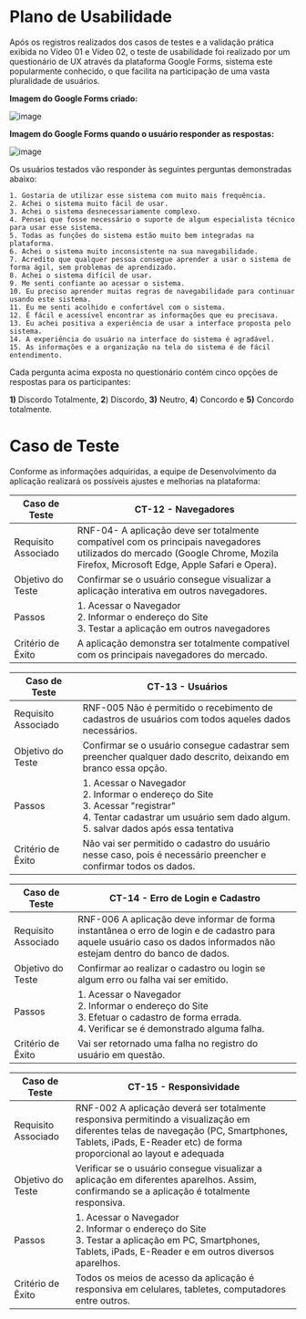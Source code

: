 # Plano de Usabilidade

Após os registros realizados dos casos de testes e a validação prática exibida no Vídeo 01 e Vídeo 02, o teste de usabilidade foi realizado por um questionário de UX através da plataforma Google Forms, sistema este popularmente conhecido, o que facilita na participação de uma vasta pluralidade de usuários.

**Imagem do Google Forms criado:**

![image](https://github.com/ICEI-PUC-Minas-PMV-ADS/pmv-ads-2023-2-e2-proj-int-t1-time2-futebol/assets/126628545/9fba54e2-381e-48f4-8a34-8f3bb6302f39)

**Imagem do Google Forms quando o usuário responder as respostas:**

![image](https://github.com/ICEI-PUC-Minas-PMV-ADS/pmv-ads-2023-2-e2-proj-int-t1-time2-futebol/assets/126628545/c1ab8146-59bc-4efb-95e0-96ececa1becc)


Os usuários testados vão responder às seguintes perguntas demonstradas abaixo:

    1. Gostaria de utilizar esse sistema com muito mais frequência.
    2. Achei o sistema muito fácil de usar.
    3. Achei o sistema desnecessariamente complexo.
    4. Pensei que fosse necessário o suporte de algum especialista técnico para usar esse sistema.
    5. Todas as funções do sistema estão muito bem integradas na plataforma.
    6. Achei o sistema muito inconsistente na sua navegabilidade.
    7. Acredito que qualquer pessoa consegue aprender a usar o sistema de forma ágil, sem problemas de aprendizado.
    8. Achei o sistema difícil de usar.
    9. Me senti confiante ao acessar o sistema.
    10. Eu preciso aprender muitas regras de navegabilidade para continuar usando este sistema.
    11. Eu me senti acolhido e confortável com o sistema.
    12. É fácil e acessível encontrar as informações que eu precisava.
    13. Eu achei positiva a experiência de usar a interface proposta pelo sistema.
    14. A experiência do usuário na interface do sistema é agradável.
    15. As informações e a organização na tela do sistema é de fácil entendimento.

Cada pergunta acima exposta no questionário contém cinco opções de respostas para os participantes:

**1)** Discordo Totalmente, **2**) Discordo, **3)** Neutro, **4**) Concordo e **5)** Concordo totalmente.

# Caso de Teste

Conforme as informações adquiridas, a equipe de Desenvolvimento da aplicação realizará os possíveis ajustes e melhorias na plataforma:
 
| **Caso de Teste** 	| **CT-12 - Navegadores**                                                                           	|
|--------------------|-----------------------------------------------------------------------------------------------------|
|	Requisito Associado| RNF-04- A aplicação deve ser totalmente compatível com os principais navegadores utilizados do mercado (Google Chrome, Mozila Firefox, Microsoft Edge, Apple Safari e Opera).   |
| Objetivo do Teste 	| Confirmar se o usuário consegue visualizar a aplicação interativa em outros navegadores.                                     |
| Passos 	           | 1. Acessar o Navegador<br>2. Informar o endereço do Site<br>3. Testar a aplicação em outros navegadores                      |
| Critério de Êxito  | A aplicação demonstra ser totalmente compatível com os principais navegadores do mercado.   

| **Caso de Teste** 	| **CT-13 - Usuários**                                                                           	|
|--------------------|-----------------------------------------------------------------------------------------------------|
|	Requisito Associado| RNF-005	Não é permitido o recebimento de cadastros de usuários com todos aqueles dados necessários.   |
| Objetivo do Teste 	| Confirmar se o usuário consegue cadastrar sem preencher qualquer dado descrito, deixando em branco essa opção.                                     |
| Passos 	           | 1. Acessar o Navegador<br>2. Informar o endereço do Site<br>3. Acessar "registrar" <br> 4. Tentar cadastrar um usuário sem dado algum. <br> 5. salvar dados após essa tentativa|
| Critério de Êxito  | Não vai ser permitido o cadastro do usuário nesse caso, pois é necessário preencher e confirmar todos os dados.     | 

| **Caso de Teste** 	| **CT-14 - Erro de Login e Cadastro**                                                                           	|
|--------------------|-----------------------------------------------------------------------------------------------------|
|	Requisito Associado| RNF-006	A aplicação deve informar de forma instantânea o erro de login e de cadastro para aquele usuário caso os dados informados não estejam dentro do banco de dados.
| Objetivo do Teste 	| Confirmar ao realizar o cadastro ou login se algum erro ou falha vai ser emitido.                                   |
| Passos 	           | 1. Acessar o Navegador<br>2. Informar o endereço do Site<br>3. Efetuar o cadastro de forma errada. <br> 4. Verificar se é demonstrado alguma falha.|
| Critério de Êxito  | Vai ser retornado uma falha no registro do usuário em questão.      

| **Caso de Teste** 	| **CT-15 - Responsividade**                                                                           	|
|--------------------|-----------------------------------------------------------------------------------------------------|
|	Requisito Associado| RNF-002	A aplicação deverá ser totalmente responsiva permitindo a visualização em diferentes telas de navegação (PC, Smartphones, Tablets, iPads, E-Reader etc) de forma proporcional ao layout e adequada   |
| Objetivo do Teste 	| Verificar se o usuário consegue visualizar a aplicação em diferentes aparelhos. Assim, confirmando se a aplicação é totalmente responsiva.                                     |
| Passos 	           | 1. Acessar o Navegador<br>2. Informar o endereço do Site<br>3. Testar a aplicação em PC, Smartphones, Tablets, iPads, E-Reader e em outros diversos aparelhos.                     |
| Critério de Êxito  | Todos os meios de acesso da aplicação é responsiva em celulares, tabletes, computadores entre outros.                                  | 
